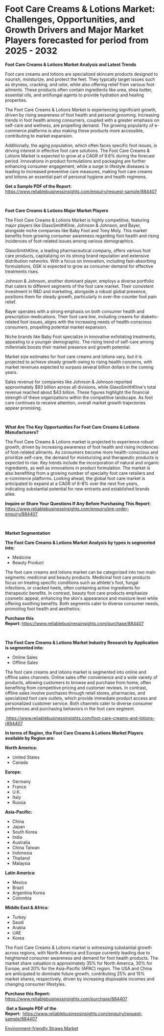 <p><h1>Foot Care Creams & Lotions Market: Challenges, Opportunities, and Growth Drivers and Major Market Players forecasted for period from 2025 - 2032</h1></p><p><strong>Foot Care Creams & Lotions Market Analysis and Latest Trends</strong></p>
<p><p>Foot care creams and lotions are specialized skincare products designed to nourish, moisturize, and protect the feet. They typically target issues such as dryness, cracking, and odor, while also offering relief from various foot ailments. These products often contain ingredients like urea, shea butter, essential oils, and antifungal agents to provide hydration and healing properties.</p><p>The Foot Care Creams & Lotions Market is experiencing significant growth, driven by rising awareness of foot health and personal grooming. Increasing trends in foot health among consumers, coupled with a greater emphasis on self-care and wellness, are propelling demand. The growing popularity of e-commerce platforms is also making these products more accessible, contributing to market expansion.</p><p>Additionally, the aging population, which often faces specific foot issues, is driving interest in effective foot care solutions. The Foot Care Creams & Lotions Market is expected to grow at a CAGR of 9.6% during the forecast period. Innovations in product formulations and packaging are further enhancing consumer engagement, while a surge in lifestyle diseases is leading to increased preventive care measures, making foot care creams and lotions an essential part of personal hygiene and health regimens.</p></p>
<p><strong>Get a Sample PDF of the Report:&nbsp;</strong> <a href="https://www.reliablebusinessinsights.com/enquiry/request-sample/884407?utm_campaign=1138&utm_medium=2&utm_source=Github&utm_content=ia&utm_term=09022025&utm_id=foot-care-creams-lotions">https://www.reliablebusinessinsights.com/enquiry/request-sample/884407</a></p>
<p>&nbsp;</p>
<p><strong>Foot Care Creams & Lotions Major Market Players</strong></p>
<p><p>The Foot Care Creams & Lotions Market is highly competitive, featuring major players like GlaxoSmithKline, Johnson & Johnson, and Bayer, alongside niche companies like Baby Foot and Tony Moly. This market benefits from growing consumer awareness regarding foot health and rising incidences of foot-related issues among various demographics.</p><p>GlaxoSmithKline, a leading pharmaceutical company, offers various foot care products, capitalizing on its strong brand reputation and extensive distribution networks. With a focus on innovation, including fast-absorbing formulations, GSK is expected to grow as consumer demand for effective treatments rises.</p><p>Johnson & Johnson, another dominant player, employs a diverse portfolio that caters to different segments of the foot care market. Their consistent investment in R&D and marketing, alongside a robust global presence, positions them for steady growth, particularly in over-the-counter foot pain relief.</p><p>Bayer operates with a strong emphasis on both consumer health and prescription medications. Their foot care line, including creams for diabetic-related foot issues, aligns with the increasing needs of health-conscious consumers, propelling potential market expansion.</p><p>Niche brands like Baby Foot specialize in innovative exfoliating treatments, appealing to a younger demographic. The rising trend of self-care among millennials boosts their market presence and growth potential.</p><p>Market size estimates for foot care creams and lotions vary, but it is projected to achieve steady growth owing to rising health concerns, with market revenues expected to surpass several billion dollars in the coming years.</p><p>Sales revenue for companies like Johnson & Johnson reported approximately $93 billion across all divisions, while GlaxoSmithKline's total revenue reached about $43 billion. These figures highlight the financial strength of these organizations within the competitive landscape. As foot care continues to receive attention, overall market growth trajectories appear promising.</p></p>
<p>&nbsp;</p>
<p><strong>What Are The Key Opportunities For Foot Care Creams & Lotions Manufacturers?</strong></p>
<p><p>The Foot Care Creams & Lotions market is projected to experience robust growth, driven by increasing awareness of foot health and rising incidences of foot-related ailments. As consumers become more health-conscious and prioritize self-care, the demand for moisturizing and therapeutic products is expected to rise. Key trends include the incorporation of natural and organic ingredients, as well as innovations in product formulation. The market is also benefiting from a growing number of specialty foot care retailers and e-commerce platforms. Looking ahead, the global foot care market is anticipated to expand at a CAGR of 6-8% over the next five years, indicating substantial potential for new entrants and established brands alike.</p></p>
<p><strong>Inquire or Share Your Questions If Any Before Purchasing This Report:</strong> <a href="https://www.reliablebusinessinsights.com/enquiry/pre-order-enquiry/884407?utm_campaign=1138&utm_medium=2&utm_source=Github&utm_content=ia&utm_term=09022025&utm_id=foot-care-creams-lotions">https://www.reliablebusinessinsights.com/enquiry/pre-order-enquiry/884407</a></p>
<p>&nbsp;</p>
<p><strong>Market Segmentation</strong></p>
<p><strong>The Foot Care Creams & Lotions Market Analysis by types is segmented into:</strong></p>
<p><ul><li>Medicine</li><li>Beauty Product</li></ul></p>
<p><p>The foot care creams and lotions market can be categorized into two main segments: medicinal and beauty products. Medicinal foot care products focus on treating specific conditions such as athlete's foot, fungal infections, or cracked heels, often containing active ingredients for therapeutic benefits. In contrast, beauty foot care products emphasize cosmetic appeal, enhancing the skin's appearance and moisture level while offering soothing benefits. Both segments cater to diverse consumer needs, promoting foot health and aesthetics.</p></p>
<p><strong>Purchase this Report:&nbsp;</strong><a href="https://www.reliablebusinessinsights.com/purchase/884407?utm_campaign=1138&utm_medium=2&utm_source=Github&utm_content=ia&utm_term=09022025&utm_id=foot-care-creams-lotions">https://www.reliablebusinessinsights.com/purchase/884407</a></p>
<p>&nbsp;</p>
<p><strong>The Foot Care Creams & Lotions Market Industry Research by Application is segmented into:</strong></p>
<p><ul><li>Online Sales</li><li>Offline Sales</li></ul></p>
<p><p>The foot care creams and lotions market is segmented into online and offline sales channels. Online sales offer convenience and a wide variety of products, allowing customers to browse and purchase from home, often benefiting from competitive pricing and customer reviews. In contrast, offline sales involve purchases through retail stores, pharmacies, and specialized foot care outlets, which provide immediate product access and personalized customer service. Both channels cater to diverse consumer preferences and purchasing behaviors in the foot care segment.</p></p>
<p><a href="https://www.reliablebusinessinsights.com/foot-care-creams-and-lotions-r884407?utm_campaign=1138&utm_medium=2&utm_source=Github&utm_content=ia&utm_term=09022025&utm_id=foot-care-creams-lotions">&nbsp;https://www.reliablebusinessinsights.com/foot-care-creams-and-lotions-r884407</a></p>
<p><strong>In terms of Region, the Foot Care Creams & Lotions Market Players available by Region are:</strong></p>
<p>
    <p> <strong> North America: </strong>
        <ul>
            <li>United States</li>
            <li>Canada</li>
        </ul>
        </p> 
    <p> <strong> Europe: </strong>
        <ul>
            <li>Germany</li>
            <li>France</li>
            <li>U.K.</li>
            <li>Italy</li>
            <li>Russia</li>
        </ul>
        </p> 
    <p> <strong> Asia-Pacific: </strong>
        <ul>
            <li>China</li>
            <li>Japan</li>
            <li>South Korea</li>
            <li>India</li>
            <li>Australia</li>
            <li>China Taiwan</li>
            <li>Indonesia</li>
            <li>Thailand</li>
            <li>Malaysia</li>
        </ul>
        </p> 
    <p> <strong> Latin America: </strong>
        <ul>
            <li>Mexico</li>
            <li>Brazil</li>
            <li>Argentina Korea</li>
            <li>Colombia</li>
        </ul>
        </p> 
    <p> <strong> Middle East & Africa: </strong>
        <ul>
            <li>Turkey</li>
            <li>Saudi</li>
            <li>Arabia</li>
            <li>UAE</li>
            <li>Korea</li>
        </ul>
    </p>
    </p>
<p><p>The Foot Care Creams & Lotions market is witnessing substantial growth across regions, with North America and Europe currently leading due to heightened consumer awareness and demand for foot health products. The market share valuation is approximately 35% for North America, 30% for Europe, and 20% for the Asia-Pacific (APAC) region. The USA and China are anticipated to dominate future growth, contributing 25% and 15% market shares, respectively, driven by increasing disposable incomes and changing consumer lifestyles.</p></p>
<p><strong>Purchase this Report: </strong><a href="https://www.reliablebusinessinsights.com/purchase/884407?utm_campaign=1138&utm_medium=2&utm_source=Github&utm_content=ia&utm_term=09022025&utm_id=foot-care-creams-lotions">https://www.reliablebusinessinsights.com/purchase/884407</a></p>
<p>&nbsp;<strong>Get a Sample PDF of the Report:&nbsp;&nbsp;</strong><a href="https://www.reliablebusinessinsights.com/enquiry/request-sample/884407?utm_campaign=1138&utm_medium=2&utm_source=Github&utm_content=ia&utm_term=09022025&utm_id=foot-care-creams-lotions">https://www.reliablebusinessinsights.com/enquiry/request-sample/884407</a></p>
<p><strong></strong></p>
<p><p><a href="https://github.com/villeisgren/Market-Research-Report-List-1/blob/main/environment-friendly-straws-market.md?utm_campaign=1138&utm_medium=2&utm_source=Github&utm_content=ia&utm_term=09022025&utm_id=foot-care-creams-lotions">Environment-friendly Straws Market</a></p></p>